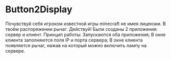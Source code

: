 # Button2Display
Почувствуй себя игроком известной игры minecraft не имея лицензии. В твоём распоряжении рычаг. Действуй!
Были созданы 2 приложения: сервер и клиент. 
Принцип работы:
Запускаются оба приложения;
В окне клиента заполняются поля IP и порта сервера;
В окне клиента появляется рычаг, нажав на который можно включить лампу на сервере.


